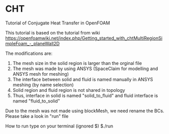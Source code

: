 # CHT
Tutorial of Conjugate Heat Transfer in OpenFOAM

This tutorial is based on the tutorial from wiki
https://openfoamwiki.net/index.php/Getting_started_with_chtMultiRegionSimpleFoam_-_planeWall2D

The modifications are:
1. The mesh size in the solid region is larger than the orginal file
2. The mesh was made by using ANSYS (SpaceClaim for modelling and ANSYS mesh for meshing)
3. The interface between solid and fluid is named manually in ANSYS meshing (by name selection)
4. Solid region and fluid region is not shared in topology 
5. Thus, interface in solid is named "solid_to_fluid" and fluid interface is named "fluid_to_solid"

Due to the mesh was not made using blockMesh, we need rename the BCs. Please take a look in "run" file

How to run
type on your terminal (ignored $)
$./run
